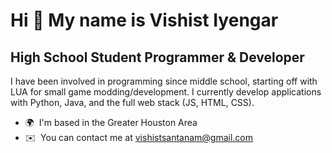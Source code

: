 Hi 👋 My name is Vishist Iyengar
=================================

High School Student Programmer & Developer
------------------------------

I have been involved in programming since middle school, starting off with LUA for small game modding/development. I currently develop applications with Python, Java, and the full web stack (JS, HTML, CSS).

* 🌍  I'm based in the Greater Houston Area
* ✉️  You can contact me at [vishistsantanam@gmail.com](mailto:vishistsantanam@gmail.com)


